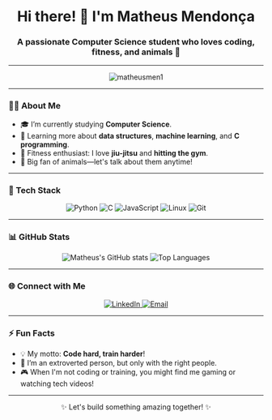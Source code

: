 <h1 align="center">Hi there! 👋 I'm Matheus Mendonça</h1>
<h3 align="center">A passionate Computer Science student who loves coding, fitness, and animals 🐾</h3>

---

<p align="center">
  <img src="https://komarev.com/ghpvc/?username=matheusmen1&label=Profile%20views&color=0e75b6&style=flat" alt="matheusmen1" />
</p>

---

### 🧑‍💻 About Me
- 🎓 I’m currently studying **Computer Science**.
- 🌱 Learning more about **data structures**, **machine learning**, and **C programming**.
- 🥋 Fitness enthusiast: I love **jiu-jitsu** and **hitting the gym**.
- 🐾 Big fan of animals—let's talk about them anytime!

---

### 🔧 Tech Stack
<div align="center">
  <img src="https://img.shields.io/badge/Python-3776AB?style=for-the-badge&logo=python&logoColor=white" alt="Python" />
  <img src="https://img.shields.io/badge/C-00599C?style=for-the-badge&logo=c&logoColor=white" alt="C" />
  <img src="https://img.shields.io/badge/JavaScript-F7DF1E?style=for-the-badge&logo=javascript&logoColor=black" alt="JavaScript" />
  <img src="https://img.shields.io/badge/Linux-FCC624?style=for-the-badge&logo=linux&logoColor=black" alt="Linux" />
  <img src="https://img.shields.io/badge/Git-F05032?style=for-the-badge&logo=git&logoColor=white" alt="Git" />
</div>

---

### 📊 GitHub Stats
<p align="center">
  <img src="https://github-readme-stats.vercel.app/api?username=matheusmen1&show_icons=true&theme=radical" alt="Matheus's GitHub stats" />
  <img src="https://github-readme-stats.vercel.app/api/top-langs/?username=matheusmen1&layout=compact&theme=radical" alt="Top Languages" />
</p>

---

### 🌐 Connect with Me
<p align="center">
  <a href="https://linkedin.com/in/your-profile" target="_blank">
    <img src="https://img.shields.io/badge/LinkedIn-0077B5?style=for-the-badge&logo=linkedin&logoColor=white" alt="LinkedIn" />
  </a>
  <a href="mailto:your-email@example.com" target="_blank">
    <img src="https://img.shields.io/badge/Email-D14836?style=for-the-badge&logo=gmail&logoColor=white" alt="Email" />
  </a>
</p>

---

### ⚡ Fun Facts
- 💡 My motto: **Code hard, train harder**!
- 🌟 I’m an extroverted person, but only with the right people.
- 🎮 When I'm not coding or training, you might find me gaming or watching tech videos!

---

<p align="center">✨ Let's build something amazing together! ✨</p>
